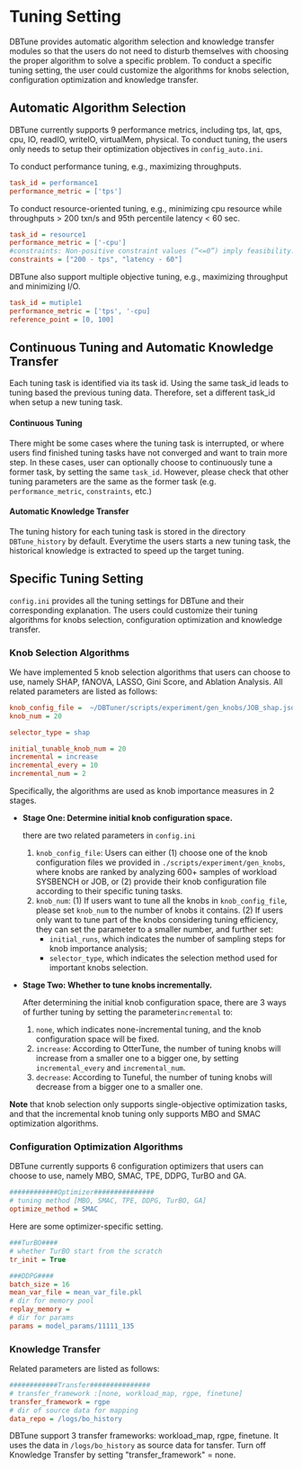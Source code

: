 # Tuning Setting
DBTune provides automatic algorithm selection and knowledge transfer modules so that the users do not need to disturb themselves with choosing the proper algorithm to solve a specific problem.
To conduct a specific tuning setting, the user could customize the algorithms for  knobs selection, configuration optimization and knowledge transfer.

## Automatic Algorithm Selection

DBTune currently supports 9 performance metrics, including tps, lat, qps, cpu, IO, readIO, writeIO, virtualMem, physical.
To conduct tuning, the users only needs to setup their optimization objectives in `config_auto.ini`. 

To conduct performance tuning, e.g., maximizing throughputs.
```ini
task_id = performance1
performance_metric = ['tps']
```
To conduct resource-oriented tuning, e.g., minimizing  cpu resource while throughputs > 200 txn/s and 95th percentile latency < 60 sec.

```ini
task_id = resource1
performance_metric = ['-cpu']
#constraints: Non-positive constraint values (”<=0”) imply feasibility.
constraints = ["200 - tps", "latency - 60"]
```

DBTune also support multiple objective tuning, e.g., maximizing throughput and minimizing I/O.
```ini
task_id = mutiple1
performance_metric = ['tps', '-cpu]
reference_point = [0, 100]
```

## Continuous Tuning and Automatic Knowledge Transfer
Each tuning task is identified via its task id. 
Using the same task_id leads to tuning based the previous tuning data. Therefore, set a different task_id when setup a new tuning task.
#### Continuous Tuning
There might be some cases where the tuning task is interrupted, or where users find finished tuning tasks have not converged and want to train more step.
In these cases, user can optionally choose to continuously tune a former task, by setting the same `task_id`. 
However, please check that other tuning parameters are the same as the former task (e.g. `performance_metric`, `constraints`, etc.)

#### Automatic Knowledge Transfer
The tuning history for each tuning task is stored in the directory `DBTune_history` by default.
Everytime the users starts a new tuning task, the historical knowledge is extracted to speed up the target tuning.

 


## Specific Tuning Setting
`config.ini` provides all the tuning settings for DBTune and their corresponding explanation.
The users could customize their tuning algorithms for knobs selection, configuration optimization and knowledge transfer.

### Knob Selection Algorithms
We have implemented 5 knob selection algorithms that users can choose to use, 
namely SHAP, fANOVA, LASSO, Gini Score, and Ablation Analysis. All related parameters are listed as follows:

```ini
knob_config_file =  ~/DBTuner/scripts/experiment/gen_knobs/JOB_shap.json
knob_num = 20

selector_type = shap

initial_tunable_knob_num = 20
incremental = increase
incremental_every = 10
incremental_num = 2
```

Specifically, the algorithms are used as knob importance measures in 2 stages.

- **Stage One: Determine initial knob configuration space.**
  
    there are two related parameters in `config.ini`
  
    1. `knob_config_file`: 
       Users can either (1) choose one of the knob configuration files we provided in `./scripts/experiment/gen_knobs`, 
       where knobs are ranked by analyzing 600+ samples of workload SYSBENCH or JOB,
       or (2) provide their knob configuration file according to their specific tuning tasks. 
    2. `knob_num`: (1) If users want to tune all the knobs in `knob_config_file`, please set `knob_num` to the number of knobs it contains.
       (2) If users only want to tune part of the knobs considering tuning efficiency, they can set the parameter to a smaller number, and further set:
       - `initial_runs`, which indicates the number of sampling steps for knob importance analysis;
       - `selector_type`, which indicates the selection method used for important knobs selection.
    

- **Stage Two: Whether to tune knobs incrementally.**

    After determining the initial knob configuration space, there are 3 ways of further tuning by setting the parameter`incremental` to:
    1. `none`, which indicates none-incremental tuning, and the knob configuration space will be fixed.
    2. `increase`: According to OtterTune, the number of tuning knobs will increase from a smaller one to a bigger one, by setting
        `incremental_every` and `incremental_num`.
    3. `decrease`: According to Tuneful, the number of tuning knobs will decrease from a bigger one to a smaller one.

**Note** that knob selection only supports single-objective optimization tasks, 
and that the incremental knob tuning only supports MBO and SMAC optimization algorithms.







### Configuration Optimization Algorithms 

DBTune currently supports 6 configuration optimizers that users can choose to use, namely MBO, SMAC, TPE, DDPG, TurBO and GA.
```ini
############Optimizer###############
# tuning method [MBO, SMAC, TPE, DDPG, TurBO, GA]
optimize_method = SMAC
```
Here are some optimizer-specific setting.
```ini
###TurBO####
# whether TurBO start from the scratch
tr_init = True

###DDPG####
batch_size = 16
mean_var_file = mean_var_file.pkl
# dir for memory pool
replay_memory =
# dir for params
params = model_params/11111_135
```

### Knowledge Transfer
Related parameters are listed as follows:
```ini
############Transfer###############
# transfer_framework :[none, workload_map, rgpe, finetune]
transfer_framework = rgpe
# dir of source data for mapping
data_repo = /logs/bo_history
```

DBTune support 3 transfer frameworks:  workload_map, rgpe, finetune.
It uses the data in `/logs/bo_history`  as source data for tansfer.
Turn off Knowledge Transfer by setting "transfer_framework" = none.







